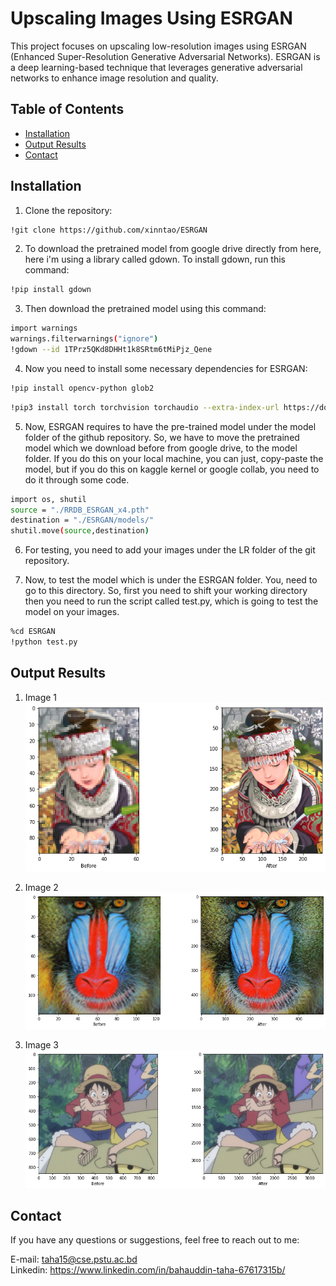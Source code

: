 

# Upscaling Images Using ESRGAN

This project focuses on upscaling low-resolution images using ESRGAN (Enhanced Super-Resolution Generative Adversarial Networks). ESRGAN is a deep learning-based technique that leverages generative adversarial networks to enhance image resolution and quality.

## Table of Contents

- [Installation](#installation)
- [Output Results](#output-results)
- [Contact](#contact)


## Installation

1. Clone the repository:

```bash
!git clone https://github.com/xinntao/ESRGAN

```
2. To download the pretrained model from google drive directly from here, here i'm using a library called gdown. To install gdown, run this command:

```bash
!pip install gdown
```
3. Then download the pretrained model using this command:

```bash
import warnings
warnings.filterwarnings("ignore")
!gdown --id 1TPrz5QKd8DHHt1k8SRtm6tMiPjz_Qene
```

4. Now you need to install some necessary dependencies for ESRGAN:
```bash
!pip install opencv-python glob2

```
```bash
!pip3 install torch torchvision torchaudio --extra-index-url https://download.pytorch.org/whl/cu113
```
5. Now, ESRGAN requires to have the pre-trained model under the model folder of the github repository. So, we have to move the pretrained model which we download before from google drive, to the model folder. If you do this on your local machine, you can just, copy-paste the model, but if you do this on kaggle kernel or google collab, you need to do it through some code.

```bash
import os, shutil
source = "./RRDB_ESRGAN_x4.pth"
destination = "./ESRGAN/models/"
shutil.move(source,destination)
```

6. For testing, you need to add your images under the LR folder of the git repository.

7. Now, to test the model which is under the ESRGAN folder. You, need to go to this directory. So, first you need to shift your working directory then you need to run the script called test.py, which is going to test the model on your images.

```bash
%cd ESRGAN
!python test.py
```

## Output Results
1. Image 1
![image 1](https://github.com/Taha533/Enhancing-Image-Quality-using-ESRGAN/blob/main/Output/result_1.png?raw=true)

2. Image 2
![Image 2](https://github.com/Taha533/Enhancing-Image-Quality-using-ESRGAN/blob/main/Output/result_2.png?raw=true)

3. Image 3
![image 3](https://github.com/Taha533/Enhancing-Image-Quality-using-ESRGAN/blob/main/Output/results_3.png?raw=true)

## Contact
If you have any questions or suggestions, feel free to reach out to me:

E-mail: taha15@cse.pstu.ac.bd \
Linkedin: https://www.linkedin.com/in/bahauddin-taha-67617315b/











